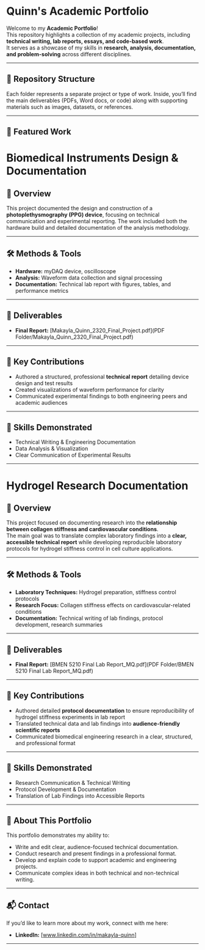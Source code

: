 # Quinn's Academic Portfolio

Welcome to my **Academic Portfolio**!  
This repository highlights a collection of my academic projects, including **technical writing, lab reports, essays, and code-based work**.  
It serves as a showcase of my skills in **research, analysis, documentation, and problem-solving** across different disciplines.  

---

## 📂 Repository Structure

Each folder represents a separate project or type of work. Inside, you’ll find the main deliverables (PDFs, Word docs, or code) along with supporting materials such as images, datasets, or references.

---

## 📑 Featured Work

# Biomedical Instruments Design & Documentation

## 📌 Overview
This project documented the design and construction of a **photoplethysmography (PPG) device**, focusing on technical communication and experimental reporting. The work included both the hardware build and detailed documentation of the analysis methodology.

---

## 🛠 Methods & Tools
- **Hardware:** myDAQ device, oscilloscope  
- **Analysis:** Waveform data collection and signal processing  
- **Documentation:** Technical lab report with figures, tables, and performance metrics  

---

## 📑 Deliverables
- **Final Report:** [Makayla_Quinn_2320_Final_Project.pdf](PDF Folder/Makayla_Quinn_2320_Final_Project.pdf)  

---

## 🎯 Key Contributions
- Authored a structured, professional **technical report** detailing device design and test results  
- Created visualizations of waveform performance for clarity  
- Communicated experimental findings to both engineering peers and academic audiences  

---

## 🌟 Skills Demonstrated
- Technical Writing & Engineering Documentation  
- Data Analysis & Visualization  
- Clear Communication of Experimental Results  

---
# Hydrogel Research Documentation

## 📌 Overview
This project focused on documenting research into the **relationship between collagen stiffness and cardiovascular conditions**.  
The main goal was to translate complex laboratory findings into a **clear, accessible technical report** while developing reproducible laboratory protocols for hydrogel stiffness control in cell culture applications.  

---

## 🛠 Methods & Tools
- **Laboratory Techniques:** Hydrogel preparation, stiffness control protocols  
- **Research Focus:** Collagen stiffness effects on cardiovascular-related conditions  
- **Documentation:** Technical writing of lab findings, protocol development, research summaries  

---

## 📑 Deliverables
- **Final Report:** [BMEN 5210 Final Lab Report_MQ.pdf](PDF Folder/BMEN 5210 Final Lab Report_MQ.pdf)  

---

## 🎯 Key Contributions
- Authored detailed **protocol documentation** to ensure reproducibility of hydrogel stiffness experiments in lab report  
- Translated technical data and lab findings into **audience-friendly scientific reports**  
- Communicated biomedical engineering research in a clear, structured, and professional format  

---

## 🌟 Skills Demonstrated
- Research Communication & Technical Writing  
- Protocol Development & Documentation  
- Translation of Lab Findings into Accessible Reports  

---

## 🌟 About This Portfolio

This portfolio demonstrates my ability to:
- Write and edit clear, audience-focused technical documentation.  
- Conduct research and present findings in a professional format.  
- Develop and explain code to support academic and engineering projects.  
- Communicate complex ideas in both technical and non-technical writing.  

---

## 📬 Contact

If you’d like to learn more about my work, connect with me here:   
- **LinkedIn:** [www.linkedin.com/in/makayla-quinn]  
  

---

